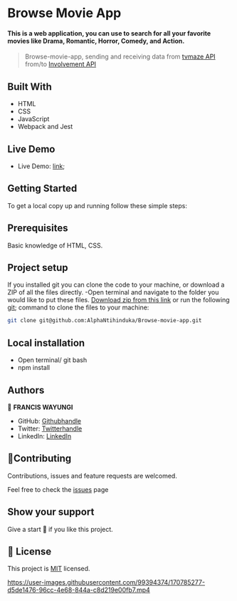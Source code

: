# Browse Movie App
#### This is a web application, you can use to search for all your favorite movies like Drama, Romantic, Horror, Comedy, and Action.
> Browse-movie-app, sending and receiving data from [tvmaze API](https://www.tvmaze.com/api) from/to [Involvement API](https://www.notion.so/microverse/Involvement-API-869e60b5ad104603aa6db59e08150270)


## Built With
- HTML
- CSS
- JavaScript
- Webpack and Jest
​
## Live Demo
- Live Demo: [link](https://alphantihinduka.github.io/Browse-movie-app/);

## Getting Started
To get a local copy up and running follow these simple steps:

## Prerequisites
Basic knowledge of HTML, CSS.

## Project setup
If you installed git you can clone the code to your machine, or download a ZIP of all the files directly.
-Open terminal and navigate to the folder you would like to put these files.
[Download zip from this link](https://github.com/AlphaNtihinduka/Browse-movie-app/archive/refs/heads/development.zip)  or run the following [git](https://git-scm.com/downloads); command to clone the files to your machine:

```bash 
git clone git@github.com:AlphaNtihinduka/Browse-movie-app.git
```
## Local installation
- Open terminal/ git bash
- npm install

## Authors
👤 **FRANCIS WAYUNGI**
- GitHub: [Githubhandle](https://github.com/wayungi)
- Twitter: [Twitterhandle](https://twitter.com/FrancisWayungi)
- LinkedIn: [LinkedIn](https://www.linkedin.com/in/francis-wayungi)



## 🤝Contributing
Contributions, issues and feature requests are welcomed.

Feel free to check the [issues](https://github.com/AlphaNtihinduka/Browse-movie-app/issues) page

## Show your support
Give a start 🌟 if you like this project.

## 📃 License
This project is [MIT](https://github.com/alphantihinduka/Browse-movie-app/blob/development/MIT.md) licensed.


https://user-images.githubusercontent.com/99394374/170785277-d5de1476-96cc-4e68-844a-c8d219e00fb7.mp4

